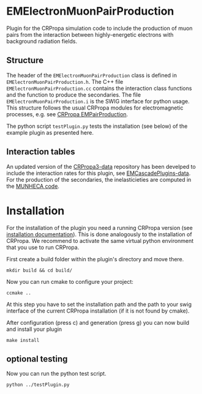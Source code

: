 # EMElectronMuonPairProduction

Plugin for the CRPropa simulation code to include the production of muon pairs from the interaction between highly-energetic electrons with background radiation fields.

## Structure
The header of the `EMElectronMuonPairProduction` class is defined in `EMElectronMuonPairProduction.h`. The C++ file `EMElectronMuonPairProduction.cc` contains the interaction class functions and the function to produce the secondaries. The file `EMElectronMuonPairProduction.i` is the SWIG interface for python usage. This structure follows the usual CRPropa modules for electromagnetic processes, e.g. see [CRPropa EMPairProduction](https://github.com/CRPropa/CRPropa3/blob/master/include/crpropa/module/EMPairProduction.h).
 
The python script `testPlugin.py` tests the installation (see below) of the example plugin as presented here.

## Interaction tables

An updated version of the [CRPropa3-data](https://github.com/CRPropa/CRPropa3-data) repository has been develped to include the interaction rates for this plugin, see [EMCascadePlugins-data](https://github.com/GDMarco/CRPropa3-data/tree/EMCascadePlugins-data). For the production of the secondaries, the inelasticieties are computed in the [MUNHECA code](https://github.com/afesmaeili/MUNHECA/tree/main).

# Installation
For the installation of the plugin you need a running CRPropa version (see [installation documentation](https://crpropa.github.io/CRPropa3/pages/Installation.html)).
This is done analogously to the installation of CRPropa. We recommend to activate the same virtual python environment that you use to run CRPropa.

First create a build folder within the plugin's directory and move there.

    mkdir build && cd build/

Now you can run cmake to configure your project:

    ccmake ..

At this step you have to set the installation path and the path to your swig interface of the current CRPropa installation (if it is not found by cmake).

After configuration (press c) and generation (press g) you can now build and install your plugin

    make install

## optional testing
Now you can run the python test script. 

    python ../testPlugin.py
